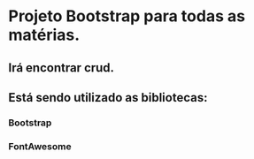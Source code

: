 # Projeto Bootstrap para todas as matérias.

## Irá encontrar crud.

## Está sendo utilizado as bibliotecas:
### Bootstrap
### FontAwesome